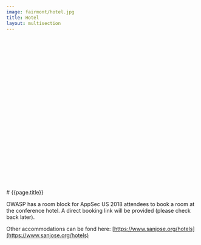 ```yaml
---
image: fairmont/hotel.jpg
title: Hotel
layout: multisection
---
```


<section class="image" style="background-image: url(/assets/images/simpleback.svg), url(/assets/images/fairmont/hotel.jpg); background-position: center center; min-height: 400px;">

</section>


<section markdown="1">
# {{page.title}}

OWASP has a room block for AppSec US 2018 attendees to book a room at the conference hotel. A direct booking link will be provided (please check back later).

Other accommodations can be fond here: [https://www.sanjose.org/hotels](https://www.sanjose.org/hotels)
</section>
